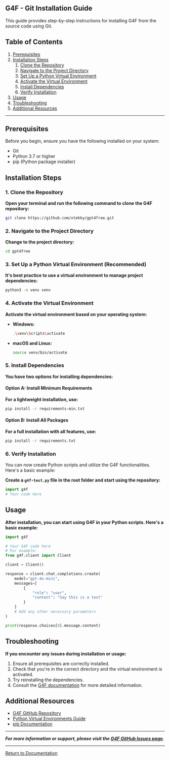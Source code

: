 ## G4F - Git Installation Guide

This guide provides step-by-step instructions for installing G4F from the source code using Git.


## Table of Contents

1. [Prerequisites](#prerequisites)
2. [Installation Steps](#installation-steps)
   1. [Clone the Repository](#1-clone-the-repository)
   2. [Navigate to the Project Directory](#2-navigate-to-the-project-directory)
   3. [Set Up a Python Virtual Environment](#3-set-up-a-python-virtual-environment-recommended)
   4. [Activate the Virtual Environment](#4-activate-the-virtual-environment)
   5. [Install Dependencies](#5-install-dependencies)
   6. [Verify Installation](#6-verify-installation)
3. [Usage](#usage)
4. [Troubleshooting](#troubleshooting)
5. [Additional Resources](#additional-resources)

---

## Prerequisites

Before you begin, ensure you have the following installed on your system:
- Git
- Python 3.7 or higher
- pip (Python package installer)

## Installation Steps

### 1. Clone the Repository
**Open your terminal and run the following command to clone the G4F repository:**
```bash
git clone https://github.com/xtekky/gpt4free.git
```

### 2. Navigate to the Project Directory
**Change to the project directory:**
```bash
cd gpt4free
```

### 3. Set Up a Python Virtual Environment (Recommended)
**It's best practice to use a virtual environment to manage project dependencies:**
```bash
python3 -m venv venv
```

### 4. Activate the Virtual Environment
**Activate the virtual environment based on your operating system:**
- **Windows:**
  ```bash
  .\venv\Scripts\activate
  ```

- **macOS and Linux:**
  ```bash
  source venv/bin/activate
  ```

### 5. Install Dependencies
**You have two options for installing dependencies:**

#### Option A: Install Minimum Requirements
**For a lightweight installation, use:**
```bash
pip install -r requirements-min.txt
```

#### Option B: Install All Packages
**For a full installation with all features, use:**
```bash
pip install -r requirements.txt
```

### 6. Verify Installation
You can now create Python scripts and utilize the G4F functionalities. Here's a basic example:

**Create a `g4f-test.py` file in the root folder and start using the repository:**
```python
import g4f
# Your code here
```

## Usage
**After installation, you can start using G4F in your Python scripts. Here's a basic example:**
```python
import g4f

# Your G4F code here
# For example:
from g4f.client import Client

client = Client()

response = client.chat.completions.create(
    model="gpt-4o-mini",
    messages=[
        {
            "role": "user",
            "content": "Say this is a test"
        }
    ]
    # Add any other necessary parameters
)

print(response.choices[0].message.content)
```

## Troubleshooting
**If you encounter any issues during installation or usage:**
   1. Ensure all prerequisites are correctly installed.
   2. Check that you're in the correct directory and the virtual environment is activated.
   3. Try reinstalling the dependencies.
   4. Consult the [G4F documentation](/docs/) for more detailed information.

## Additional Resources
   - [G4F GitHub Repository](https://github.com/xtekky/gpt4free)
   - [Python Virtual Environments Guide](https://docs.python.org/3/tutorial/venv.html)
   - [pip Documentation](https://pip.pypa.io/en/stable/)

---

**_For more information or support, please visit the [G4F GitHub Issues page](https://github.com/xtekky/gpt4free/issues)._**

---

[Return to Documentation](/docs/)